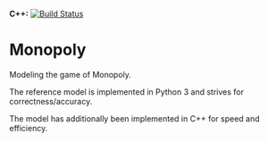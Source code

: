 **C++:** 
[![Build Status](https://magnum.travis-ci.com/braxton-schafer/monopoly.svg?token=drzsz13yEBtdJcF7Kj7E&branch=master)](https://magnum.travis-ci.com/braxton-schafer/monopoly)

Monopoly
========

Modeling the game of Monopoly.

The reference model is implemented in Python 3 and strives for
correctness/accuracy.

The model has additionally been implemented in C++ for speed and
efficiency.

